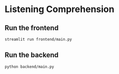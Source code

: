 # Listening Comprehension

## Run the frontend

```sh
streamlit run frontend/main.py
```

## Run the backend

```sh
python backend/main.py
```
